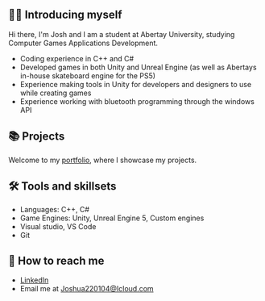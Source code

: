 ## 🙋‍♂️ Introducing myself

Hi there, I'm Josh and I am a student at Abertay University, studying Computer Games Applications Development.
- Coding experience in C++ and C#
- Developed games in both Unity and Unreal Engine (as well as Abertays in-house skateboard engine for the PS5)
- Experience making tools in Unity for developers and designers to use while creating games
- Experience working with bluetooth programming through the windows API

## 📚 Projects
Welcome to my [portfolio](https://github.com/dippy2214/Portfolio-Guide), where I showcase my projects.

## 🛠 Tools and skillsets
- Languages: C++, C#
- Game Engines: Unity, Unreal Engine 5, Custom engines
- Visual studio, VS Code
- Git

## 👋 How to reach me
- [LinkedIn](https://www.linkedin.com/in/joshua-lowe-479ab0314/)
- Email me at Joshua220104@Icloud.com
